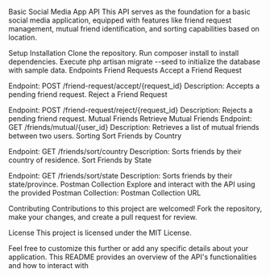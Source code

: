 Basic Social Media App API
This API serves as the foundation for a basic social media application, equipped with features like friend request management, mutual friend identification, and sorting capabilities based on location.

Setup
Installation
Clone the repository.
Run composer install to install dependencies.
Execute php artisan migrate --seed to initialize the database with sample data.
Endpoints
Friend Requests
Accept a Friend Request

Endpoint: POST /friend-request/accept/{request_id}
Description: Accepts a pending friend request.
Reject a Friend Request

Endpoint: POST /friend-request/reject/{request_id}
Description: Rejects a pending friend request.
Mutual Friends
Retrieve Mutual Friends
Endpoint: GET /friends/mutual/{user_id}
Description: Retrieves a list of mutual friends between two users.
Sorting
Sort Friends by Country

Endpoint: GET /friends/sort/country
Description: Sorts friends by their country of residence.
Sort Friends by State

Endpoint: GET /friends/sort/state
Description: Sorts friends by their state/province.
Postman Collection
Explore and interact with the API using the provided Postman Collection:
Postman Collection URL

Contributing
Contributions to this project are welcomed! Fork the repository, make your changes, and create a pull request for review.

License
This project is licensed under the MIT License.

Feel free to customize this further or add any specific details about your application. This README provides an overview of the API's functionalities and how to interact with 
